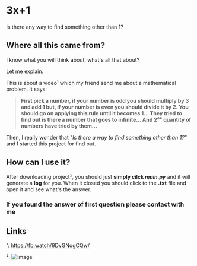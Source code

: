 # 3x+1
 Is there any way to find something other than 1?

## Where all this came from?
I know what you will think about, what's all that about?

Let me explain.

This is about a video¹ which my friend send me about a mathematical problem.
It says: 
>**First pick a number, if your number is odd you should multiply by 3 and add 1 but, 
>if your number is even you should divide it by 2. You should go on applying this rule until it becomes 1...
>They tried to find out is there a number that goes to infinite... And 2⁶⁸ quantity of numbers have tried by them...**

Then, I really wonder that *"Is there a way to find something other than 1?"* and I started this project for find out.

## How can I use it?
After downloading project², you should just **simply cilck *main.py*** and it will generate a **log** for you.
When it closed you should click to the **.txt** file and open it and see what's the answer.

### If you found the answer of first question please contact with me

## Links
¹: https://fb.watch/9DvGNogCQw/


²: ![image](https://user-images.githubusercontent.com/79515501/144473576-f1074543-fc55-4275-b8fe-8da26b71fef3.png)
